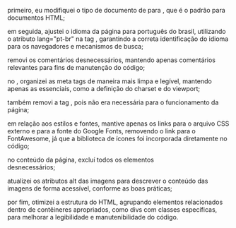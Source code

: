 primeiro, eu modifiquei o tipo de documento de <!DOCTYPE LUCAS_MAU> para <!DOCTYPE html>, que é o padrão para documentos HTML;

em seguida, ajustei o idioma da página para português do brasil, utilizando o atributo lang="pt-br" na tag <html>, garantindo a correta identificação do idioma para os navegadores e mecanismos de busca;

removi os comentários desnecessários, mantendo apenas comentários relevantes para fins de manutenção do código;

no <head>, organizei as meta tags de maneira mais limpa e legível, mantendo apenas as essenciais, como a definição do charset e do viewport;

também removi a tag <link rel="preconnect">, pois não era necessária para o funcionamento da página;

em relação aos estilos e fontes, mantive apenas os links para o arquivo CSS externo e para a fonte do Google Fonts, removendo o link para o FontAwesome, já que a biblioteca de ícones foi incorporada diretamente no código;

no conteúdo da página, excluí todos os elementos <br> desnecessários;

atualizei os atributos alt das imagens para descrever o conteúdo das imagens de forma acessível, conforme as boas práticas;

por fim, otimizei a estrutura do HTML, agrupando elementos relacionados dentro de contêineres apropriados, como divs com classes específicas, para melhorar a legibilidade e manutenibilidade do código.